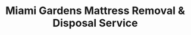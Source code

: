 ---
layout: location.njk
title: Miami Gardens Mattress Removal & Disposal Service
description: Professional mattress removal in Miami Gardens, FL. Next-day pickup  Licensed, insured, and eco-friendly. Serving Hard Rock Stadium area and all neighborhoods.
permalink: /mattress-removal/florida/miami/miami-gardens/
city: Miami Gardens
state: Florida
stateSlug: florida
parentMetro: Miami
tier: 3
coordinates:
  lat: 25.9420
  lng: -80.2456
pricing:
  startingPrice: 125
  single: 125
  queen: 155
  king: 180
  boxSpring: 30
neighborhoods:
  - name: "Carol City"
    zipCodes: ["33055", "33056"]
  - name: "Bunche Park"
    zipCodes: ["33169"]
  - name: "Norland"
    zipCodes: ["33056"]
  - name: "Andover"
    zipCodes: ["33014"]
  - name: "Scott Lake"
    zipCodes: ["33054"]
  - name: "Lake Lucerne"
    zipCodes: ["33014"]
  - name: "Opa-locka North"
    zipCodes: ["33169"]
  - name: "Norwood"
    zipCodes: ["33169"]
  - name: "Hard Rock Stadium Area"
    zipCodes: ["33056"]
  - name: "Golden Glades"
    zipCodes: ["33169"]
  - name: "Miami Lakes Border"
    zipCodes: ["33014"]
  - name: "Miramar Border"
    zipCodes: ["33025"]
  - name: "Northwest 7th Avenue Corridor"
    zipCodes: ["33169"]
  - name: "Northwest 27th Avenue Area"
    zipCodes: ["33056"]
  - name: "I-95 Corridor"
    zipCodes: ["33169", "33056"]
zipCodes: ["33014", "33054", "33055", "33056", "33169", "33152"]
recyclingPartners:
  - "Miami-Dade County Solid Waste Management"
  - "Norwood Trash and Recycling Center"
  - "Miami-Dade Bulk Waste Services"
localRegulations: "Miami-Dade County requires mattresses to be fully encased in plastic mattress bags and sealed with weather-resistant tape. Miami Gardens residents receive waste management services through county programs. Violations may result in $100 fines."
nearbyCities:
  - name: "Miramar"
    distance: "8 miles west"
    slug: "miramar"
    isSuburb: true
  - name: "Hollywood"
    distance: "12 miles northeast"
    slug: "hollywood"
    isSuburb: true
  - name: "Coral Springs"
    distance: "18 miles northwest"
    slug: "coral-springs"
    isSuburb: true
  - name: "Davie"
    distance: "15 miles southwest"
    slug: "davie"
    isSuburb: true
  - name: "Fort Lauderdale"
    distance: "20 miles northeast"
    slug: "fort-lauderdale"
    isSuburb: true
  - name: "Homestead"
    distance: "25 miles south"
    slug: "homestead"
    isSuburb: true
reviews:
  count: 183
  featured:
    - author: "Keisha D."
      neighborhood: "Carol City"
      rating: 5
      text: "Great service for our Carol City home. They handled pickup during football season when Hard Rock Stadium traffic is crazy. Arrived early in the morning before game day rush and got our old king mattress out efficiently."
    - author: "Marcus J."
      neighborhood: "Bunche Park"
      rating: 5
      text: "Professional team that understood our community. They properly wrapped the mattress per Miami-Dade requirements and coordinated with our HOA. Service was respectful and handled everything perfectly."
    - author: "Angela M."
      neighborhood: "Norland"
      rating: 5
      text: "Needed three mattresses removed from our multi-generational family home. They worked around our schedule and parking limitations. The $180 for all three was fair, and they handled the county disposal requirements."
faqs:
  - question: "How quickly can you pick up mattresses in Miami Gardens?"
    answer: "We provide next-day pickup service throughout Miami Gardens and all neighborhoods. Call (720) 263-6094 or book online to schedule your removal."
  - question: "Do you serve all Miami Gardens neighborhoods?"
    answer: "Yes, we serve all neighborhoods including Carol City, Bunche Park, Norland, Andover, Scott Lake, and the Hard Rock Stadium area. Complete coverage for all ZIP codes 33014, 33054, 33055, 33056, and 33169."
  - question: "What's included in your Miami Gardens mattress removal service?"
    answer: "Full-service pickup includes removal from any room, Miami-Dade County plastic wrapping compliance, transportation, and eco-friendly disposal. No hidden fees for any neighborhood."
  - question: "Can you work around Hard Rock Stadium event schedules?"
    answer: "Absolutely. We coordinate pickup times to avoid game day traffic and major events at Hard Rock Stadium. Early morning and off-peak scheduling available for residents in the stadium area."
  - question: "Do you handle multi-generational family home pickups?"
    answer: "Yes, we regularly service multi-generational households common in Miami Gardens. We can handle multiple mattresses, coordinate with family schedules, and work within community guidelines."
  - question: "What are your rates for Miami Gardens mattress removal?"
    answer: "Pricing starts at $125 for one piece, $155 for two pieces, and $180 for three pieces. This covers pickup anywhere in Miami Gardens with full Miami-Dade County compliance included."
  - question: "Are you licensed for Miami-Dade County regulations?"
    answer: "Yes, we're fully licensed and compliant with all Miami-Dade County mattress disposal regulations, including plastic wrapping requirements and proper disposal documentation."
  - question: "How do you handle the plastic wrapping requirement?"
    answer: "We provide and handle all Miami-Dade County plastic wrapping and sealing requirements. Our service ensures full compliance to avoid the $100 violation fines."
schema:
  "@context": "https://schema.org"
  "@type": "LocalBusiness"
  "name": "A Bedder World Miami Gardens"
  "image": "https://www.abedderworld.com/images/mattress-removal-service.jpg"
  "address":
    "@type": "PostalAddress"
    "addressLocality": "Miami Gardens"
    "addressRegion": "FL"
    "addressCountry": "US"
  "geo":
    "@type": "GeoCoordinates"
    "latitude": 25.9420
    "longitude": -80.2456
  "telephone": "(720) 263-6094"
  "url": "https://www.abedderworld.com/mattress-removal/florida/miami/miami-gardens/"
  "priceRange": "$125-$180"
  "serviceArea": "Miami Gardens, FL"
  "aggregateRating":
    "@type": "AggregateRating"
    "ratingValue": "4.9"
    "reviewCount": "183"
  "openingHours": "Mo-Su 08:00-20:00"
pageContent:
  heroDescription: |
    Professional mattress removal service for Miami Gardens residents and businesses. We handle pickup, transportation, and eco-friendly disposal while managing Miami-Dade County plastic wrapping requirements and Hard Rock Stadium area logistics.

  aboutService: |
    Miami Gardens presents unique mattress removal challenges with major event scheduling around Hard Rock Stadium and diverse neighborhood logistics from Carol City to established residential communities. Our service navigates Miami-Dade County disposal requirements including mandatory plastic wrapping and sealing for regulatory compliance.
    
    The city's multi-generational family households and established communities often require coordinated mattress removal services for multiple units or family transitions. We specialize in handling these complex residential situations with professional scheduling and community-sensitive service delivery.

  serviceAreasIntro: |
    We provide comprehensive mattress removal throughout Miami Gardens' diverse neighborhoods, from Carol City's established communities to the Hard Rock Stadium entertainment district. Our service understands local traffic patterns, event schedules, and community protocols across all areas.

  regulationsCompliance: |
    Our service ensures full Miami-Dade County compliance including mandatory plastic mattress bag encasement and weather-resistant tape sealing. We handle all regulatory requirements and provide proper documentation to avoid violation fines while serving all Miami Gardens neighborhoods efficiently and professionally.

  environmentalImpact: |
    Miami Gardens' position in north-central Miami-Dade County makes environmentally responsible mattress disposal essential for the broader South Florida ecosystem. We partner with Miami-Dade County's recycling network and the Norwood Trash and Recycling Center to recover up to 80% of mattress materials.

  howItWorksScheduling: |
    Next-day pickup available throughout Miami Gardens with scheduling that coordinates around Hard Rock Stadium events, community activities, and local traffic patterns. We work with residents' schedules and community protocols.

  howItWorksService: |
    Our licensed team handles all aspects from residential pickup to Miami-Dade County plastic wrapping requirements. We navigate community guidelines, coordinate with HOA protocols, and manage multi-unit family pickups efficiently.

  howItWorksDisposal: |
    Direct transport to certified Miami-Dade County facilities with full documentation for regulatory compliance. All plastic wrapping and sealing handled professionally to meet county standards and avoid violation penalties.

  sidebarStats:
    mattressesRemoved: "4,200"

  contactContent: |
    Schedule Miami Gardens mattress removal by calling (720) 263-6094 or booking online. Our service coordinates with Hard Rock Stadium event schedules and family logistics. We provide confirmed arrival windows and work with neighborhood access requirements.

    Priority pickup serves urgent situations like family transitions or scheduling around major stadium activities. Our understanding of Miami Gardens' event calendar ensures efficient service delivery that works with residents' timing needs and local traffic patterns.
---